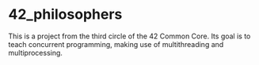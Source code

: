 # 42_philosophers
This is a project from the third circle of the 42 Common Core. Its goal is to teach concurrent programming, making use of multithreading and multiprocessing.
